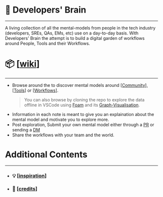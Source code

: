 # 🧠 Developers' Brain

---

A living collection of all the mental-models from people in the
tech industry (developers, SREs, QAs, EMs, etc) use on a day-to-day basis.
With Developers' Brain the attempt is to build a digital garden of workflows
around People, Tools and their Workflows.

# 📦 [[wiki]]

---

- Browse around the to discover mental models around [[Community]], [[Tools]] or [[Workflows]].
  > You can also browse by cloning the repo to explore the data offline in
  > VSCode using [Foam](https://foambubble.github.io/foam/) and its
  > [Graph-Visualisation](https://foambubble.github.io/foam/graph-visualisation).
- Information in each note is meant to give you an explaination about the mental
  model and motivate you to explore more.
- Post exploration, Submit your own mental model either through a
  [PR](https://github.com/nitishMehrotra/developer-brain/pulls) or sending
  a [DM](https://twitter.com/@Nitish_Mehrotra)
- Share the workflows with your team and the world.

# Additional Contents

---

- ### 💡 [[inspiration]]
- ### 💫 [[credits]]

[//begin]: # "Autogenerated link references for markdown compatibility"
[wiki]: wiki/wiki "Wiki"
[Community]: wiki/Community "Community"
[Tools]: wiki/Tools "Tools"
[Workflows]: wiki/Workflows "Workflows"
[inspiration]: inspiration "Inspiration"
[credits]: credits "Credits"
[//end]: # "Autogenerated link references"
